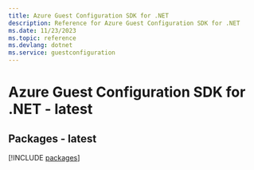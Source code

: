 ```yaml
---
title: Azure Guest Configuration SDK for .NET
description: Reference for Azure Guest Configuration SDK for .NET
ms.date: 11/23/2023
ms.topic: reference
ms.devlang: dotnet
ms.service: guestconfiguration
---
```

# Azure Guest Configuration SDK for .NET - latest
## Packages - latest
[!INCLUDE [packages](guest-configuration-index.md)]